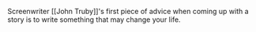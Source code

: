 Screenwriter [[John Truby]]'s first piece of advice when coming up with a story is to write something that may change your life.